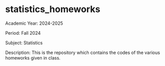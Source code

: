 # statistics_homeworks
Academic Year: 2024-2025

Period: Fall 2024

Subject: Statistics

Description: This is the repository which contains the codes of the various homeworks given in class.
